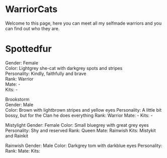 # WarriorCats

Welcome to this page, here you can meet all my selfmade warriors and you can find out who they are.

# Spottedfur<br>
Gender: Female<br>
Color: Lightgrey she-cat with darkgrey spots and stripes<br>
Personality: Kindly, faithfully and brave<br>
Rank: Warrior<br>
Mate: - <br>
Kits: - <br>

Brookstorm<br>
Gender: Male<br>
Color: Brown with lightbrown stripes and yellow eyes
Personality: A little bit bossy, but for the Clan he does everything
Rank: Warrior
Mate: -
Kits: -

Mistylight
Gender: Female
Color: Small bluegrey with great grey eyes
Personality: Shy and reserved
Rank: Queen
Mate: Rainwish
Kits: Mistykit and Rainkit

Rainwish
Gender: Male
Color: Darkgrey tom with darkblue eyes
Personality:
Rank:
Mate:
Kits:

